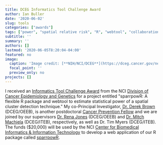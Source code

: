 ```yaml
---
title: DCEG Informatics Tool Challenge Award
author: Ian Buller
date: '2020-06-02'
slug: tools
categories: ["awards"]
tags: ["power", "spatial relative risk", "R", "webtool", "collaboration", "method development"]
subtitle: ''
summary: ''
authors: []
lastmod: '2020-06-05T8:20:04-04:00'
featured: no
image: 
  caption: 'Image credit: [**NIH/NCI/DCEG**](https://dceg.cancer.gov/news-events/news/2014/inaugural-informatics-challenge)'
  focal_point: ''
  preview_only: no
projects: []
---
```


I received an [Informatics Tool Challenge Award](https://dceg.cancer.gov/news-events/news/2020/2020-informatics-tool-challenge) from the NCI [Division of Cancer Epidemiology and Genetics](https://dceg.cancer.gov/) for a project entitled "sparrpowR: A flexible R package and webtool to estimate statistical power of a spatial cluster detection technique." My co-Principal Investigator, [Dr. Derek Brown](https://cpfp.cancer.gov/about-us/cpfp-fellow/derek-brown) (DCEG/OEEB), is another postdoctoral [Cancer Prevention Fellow](https://cpfp.cancer.gov/) and we are joined by our supervisors [Dr. Rena Jones](https://dceg.cancer.gov/about/staff-directory/jones-rena) (DCEG/OEEB) and [Dr. Mitch Machiela](https://dceg.cancer.gov/about/staff-directory/machiela-mitchell) (DCEG/ITEB), respectively, as well as Dr. Tim Myers (DCEG/ITEB). The funds ($20,000) will be used by the NCI [Center for Biomedical Informatics \& Information Technology](https://datascience.cancer.gov/) to develop a web application of our R package called [sparrpowR](https://cran.r-project.org/web/packages/sparrpowR/index.html).
